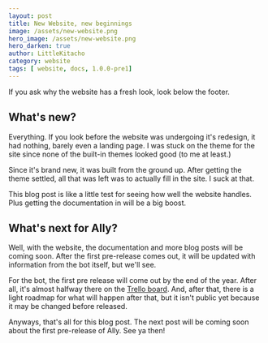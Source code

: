 ```yaml
---
layout: post
title: New Website, new beginnings
image: /assets/new-website.png
hero_image: /assets/new-website.png
hero_darken: true
author: LittleKitacho
category: website
tags: [ website, docs, 1.0.0-pre1]
---
```


If you ask why the website has a fresh look, look below the footer.

## What's new?

Everything.  If you look before the website was undergoing it's redesign, it
had nothing, barely even a landing page.  I was stuck on the theme for the site
since none of the built-in themes looked good (to me at least.)

Since it's brand new, it was built from the ground up.  After getting the theme
settled, all that was left was to actually fill in the site.  I suck at that.

This blog post is like a little test for seeing how well the website handles.
Plus getting the documentation in will be a big boost.

## What's next for Ally?

Well, with the website, the documentation and more blog posts will be coming
soon.  After the first pre-release comes out, it will be updated with
information from the bot itself, but we'll see.

For the bot, the first pre release will come out by the end of the year.
After all, it's almost halfway there on the
[Trello board](https://trello.com/b/cjyoYOiC).  And, after that, there is a
light roadmap for what will happen after that, but it isn't public yet because
it may be changed before released.

Anyways, that's all for this blog post.  The next post will be coming soon
about the first pre-release of Ally.  See ya then!

